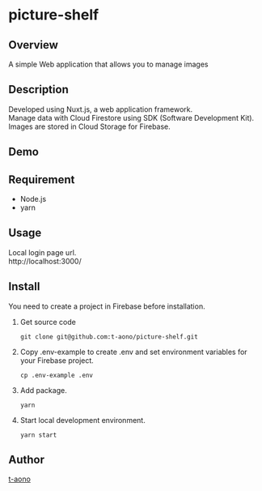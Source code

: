 # picture-shelf

## Overview

A simple Web application that allows you to manage images

## Description

Developed using Nuxt.js, a web application framework.  
Manage data with Cloud Firestore using SDK (Software Development Kit).  
Images are stored in Cloud Storage for Firebase.

## Demo

<!-- ## VS. -->

## Requirement

- Node.js
- yarn

## Usage

Local login page url.  
 http://localhost:3000/

## Install

You need to create a project in Firebase before installation.

1. Get source code

   ```
   git clone git@github.com:t-aono/picture-shelf.git
   ```

2. Copy .env-example to create .env and set environment variables for your Firebase project.

   ```
   cp .env-example .env
   ```

3. Add package.

   ```
   yarn
   ```

4. Start local development environment.

   ```
   yarn start
   ```

<!-- ## Contribution -->

<!-- ## Licence -->

## Author

[t-aono](https://github.com/t-aono)

<!-- README.md Sample -->
<!-- https://deeeet.com/writing/2014/07/31/readme/ -->
